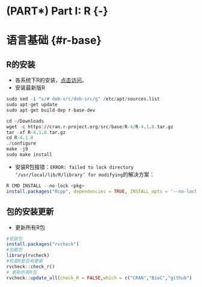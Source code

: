 # (PART\*) Part I: R {-}



# 语言基础 {#r-base}

## R的安装

- 各系统下R的安装，[点击访问](https://cloud.r-project.org/bin/)。
- 安装最新版R


```r
sudo sed -i "s/# deb-src/deb-src/g" /etc/apt/sources.list
sudo apt-get update
sudo apt-get build-dep r-base-dev

cd ~/Downloads
wget -c https://cran.r-project.org/src/base/R-4/R-4.1.0.tar.gz
tar -xf R-4.1.0.tar.gz
cd R-4.1.0
./configure
make -j9
sudo make install
```

- 安装R包报错：`ERROR: failed to lock directory ‘/usr/local/lib/R/library’ for modifying`的解决方案：


```r
R CMD INSTALL --no-lock <pkg>
install.packages("Rcpp", dependencies = TRUE, INSTALL_opts = '--no-lock')
```



## 包的安装更新

- 更新所有R包


```r
#安装包
install.packages("rvcheck")
#加载包
library(rvcheck)
#检查R是否有更新
rvcheck::check_r()
# 更新所有R包
rvcheck::update_all(check_R = FALSE,which = c("CRAN","BioC","github")
```

